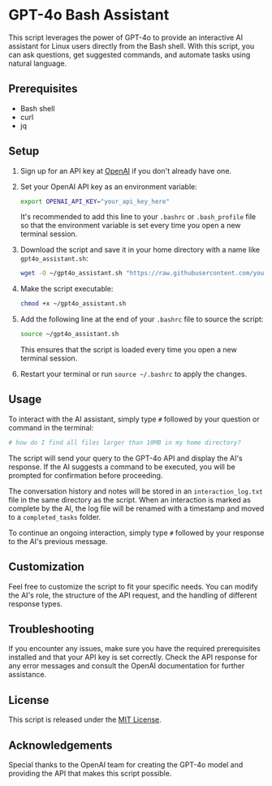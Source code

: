# GPT-4o Bash Assistant

This script leverages the power of GPT-4o to provide an interactive AI assistant for Linux users directly from the Bash shell. With this script, you can ask questions, get suggested commands, and automate tasks using natural language.

## Prerequisites

- Bash shell
- curl
- jq

## Setup

1. Sign up for an API key at [OpenAI](https://www.openai.com/) if you don't already have one.

2. Set your OpenAI API key as an environment variable:

   ```bash
   export OPENAI_API_KEY="your_api_key_here"
   ```

   It's recommended to add this line to your `.bashrc` or `.bash_profile` file so that the environment variable is set every time you open a new terminal session.

3. Download the script and save it in your home directory with a name like `gpt4o_assistant.sh`:

   ```bash
   wget -O ~/gpt4o_assistant.sh "https://raw.githubusercontent.com/yourusername/repo/main/gpt4o_assistant.sh"
   ```

4. Make the script executable:

   ```bash
   chmod +x ~/gpt4o_assistant.sh
   ```

5. Add the following line at the end of your `.bashrc` file to source the script:

   ```bash
   source ~/gpt4o_assistant.sh
   ```

   This ensures that the script is loaded every time you open a new terminal session.

6. Restart your terminal or run `source ~/.bashrc` to apply the changes.

## Usage

To interact with the AI assistant, simply type `#` followed by your question or command in the terminal:

```bash
# how do I find all files larger than 10MB in my home directory?
```

The script will send your query to the GPT-4o API and display the AI's response. If the AI suggests a command to be executed, you will be prompted for confirmation before proceeding.

The conversation history and notes will be stored in an `interaction_log.txt` file in the same directory as the script. When an interaction is marked as complete by the AI, the log file will be renamed with a timestamp and moved to a `completed_tasks` folder.

To continue an ongoing interaction, simply type `#` followed by your response to the AI's previous message.

## Customization

Feel free to customize the script to fit your specific needs. You can modify the AI's role, the structure of the API request, and the handling of different response types.

## Troubleshooting

If you encounter any issues, make sure you have the required prerequisites installed and that your API key is set correctly. Check the API response for any error messages and consult the OpenAI documentation for further assistance.

## License

This script is released under the [MIT License](https://opensource.org/licenses/MIT).

## Acknowledgements

Special thanks to the OpenAI team for creating the GPT-4o model and providing the API that makes this script possible.
